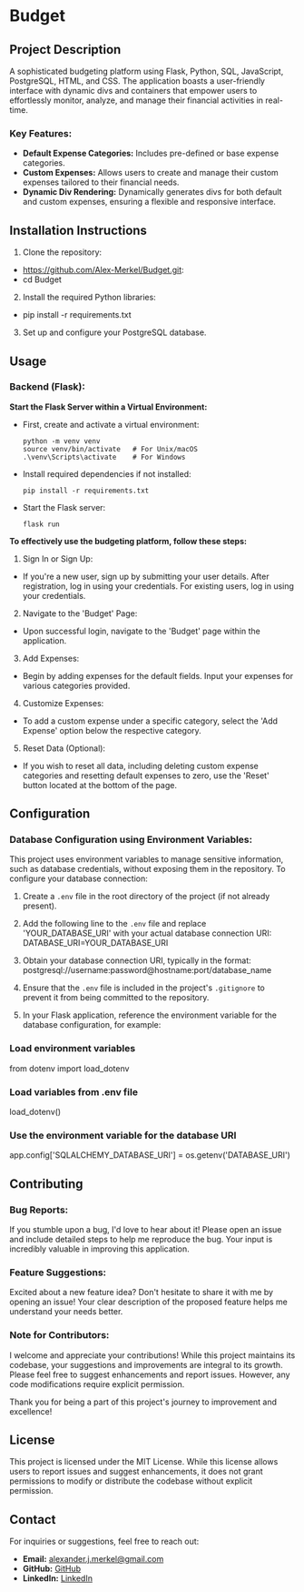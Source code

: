 # Budget


## Project Description

A sophisticated budgeting platform using Flask, Python, SQL, JavaScript, PostgreSQL, HTML, and CSS. The application boasts a user-friendly interface with dynamic divs and containers that empower users to effortlessly monitor, analyze, and manage their financial activities in real-time.

### Key Features:
- **Default Expense Categories:** Includes pre-defined or base expense categories.
- **Custom Expenses:** Allows users to create and manage their custom expenses tailored to their financial needs.
- **Dynamic Div Rendering:** Dynamically generates divs for both default and custom expenses, ensuring a flexible and responsive interface.


## Installation Instructions

1. Clone the repository:
- https://github.com/Alex-Merkel/Budget.git:
- cd Budget

2. Install the required Python libraries:
- pip install -r requirements.txt

3. Set up and configure your PostgreSQL database.


## Usage

### Backend (Flask):

**Start the Flask Server within a Virtual Environment:**

   - First, create and activate a virtual environment:
     ```
     python -m venv venv
     source venv/bin/activate   # For Unix/macOS
     .\venv\Scripts\activate    # For Windows
     ```
   
   - Install required dependencies if not installed:
     ```
     pip install -r requirements.txt
     ```
   
   - Start the Flask server:
     ```
     flask run
     ```

**To effectively use the budgeting platform, follow these steps:**

1. Sign In or Sign Up:
- If you're a new user, sign up by submitting your user details. After registration, log in using your credentials. For existing users, log in using your credentials.

2. Navigate to the 'Budget' Page:
- Upon successful login, navigate to the 'Budget' page within the application.

3. Add Expenses:
- Begin by adding expenses for the default fields. Input your expenses for various categories provided.

4. Customize Expenses:
- To add a custom expense under a specific category, select the 'Add Expense' option below the respective category.

5. Reset Data (Optional):
- If you wish to reset all data, including deleting custom expense categories and resetting default expenses to zero, use the 'Reset' button located at the bottom of the page.


## Configuration

### Database Configuration using Environment Variables:

This project uses environment variables to manage sensitive information, such as database credentials, without exposing them in the repository. To configure your database connection:

1. Create a `.env` file in the root directory of the project (if not already present).

2. Add the following line to the `.env` file and replace 'YOUR_DATABASE_URI' with your actual database connection URI:
DATABASE_URI=YOUR_DATABASE_URI

2. Obtain your database connection URI, typically in the format:
   postgresql://username:password@hostname:port/database_name

3. Ensure that the `.env` file is included in the project's `.gitignore` to prevent it from being committed to the repository.

4. In your Flask application, reference the environment variable for the database configuration, for example:

### Load environment variables
from dotenv import load_dotenv

### Load variables from .env file
load_dotenv()

### Use the environment variable for the database URI
app.config['SQLALCHEMY_DATABASE_URI'] = os.getenv('DATABASE_URI')


## Contributing

### Bug Reports:

If you stumble upon a bug, I'd love to hear about it! Please open an issue and include detailed steps to help me reproduce the bug. Your input is incredibly valuable in improving this application.

### Feature Suggestions:

Excited about a new feature idea? Don't hesitate to share it with me by opening an issue! Your clear description of the proposed feature helps me understand your needs better.

### Note for Contributors:
I welcome and appreciate your contributions! While this project maintains its codebase, your suggestions and improvements are integral to its growth. Please feel free to suggest enhancements and report issues. However, any code modifications require explicit permission.

Thank you for being a part of this project's journey to improvement and excellence!


## License

This project is licensed under the MIT License. While this license allows users to report issues and suggest enhancements, it does not grant permissions to modify or distribute the codebase without explicit permission.


## Contact

For inquiries or suggestions, feel free to reach out:
- **Email:** alexander.j.merkel@gmail.com
- **GitHub:** [GitHub](https://github.com/Alex-Merkel)
- **LinkedIn:** [LinkedIn](https://www.linkedin.com/in/alex-merkel-8750b0274/)
